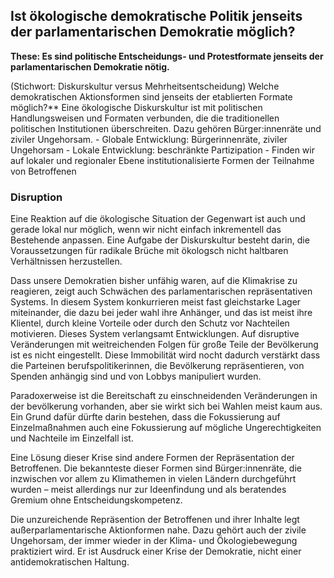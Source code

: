## Ist ökologische demokratische Politik jenseits der parlamentarischen Demokratie möglich?

**These: Es sind politische Entscheidungs- und Protestformate jenseits der parlamentarischen Demokratie nötig.**

(Stichwort: Diskurskultur versus Mehrheitsentscheidung) Welche demokratischen Aktionsformen sind jenseits der etablierten Formate möglich?** Eine ökologische Diskurskultur ist mit politischen Handlungsweisen und Formaten verbunden, die die traditionellen politischen Institutionen überschreiten. Dazu gehören Bürger:innenräte und ziviler Ungehorsam. 
         - Globale Entwicklung: Bürgerinnenräte, ziviler Ungehorsam
         - Lokale Entwicklung: beschränkte Partizipation
         - Finden wir auf lokaler und regionaler Ebene institutionalisierte Formen der Teilnahme von Betroffenen

### Disruption

Eine Reaktion auf die ökologische Situation der Gegenwart ist auch und gerade lokal nur möglich, wenn wir nicht einfach inkrementell das Bestehende anpassen. Eine Aufgabe der Diskurskultur besteht darin, die Voraussetzungen für radikale Brüche mit ökologsch nicht haltbaren Verhältnissen herzustellen. 

Dass unsere Demokratien bisher unfähig waren, auf die Klimakrise zu reagieren, zeigt auch Schwächen des parlamentarischen repräsentativen Systems. In diesem System konkurrieren meist fast gleichstarke Lager miteinander, die dazu bei jeder wahl ihre Anhänger, und das ist meist ihre Klientel, durch kleine Vorteile oder durch den Schutz vor Nachteilen motivieren. Dieses System verlangsamt Entwicklungen. Auf disruptive Veränderungen mit weitreichenden Folgen für große Teile der Bevölkerung ist es nicht eingestellt. Diese Immobilität wird nocht dadurch verstärkt dass die Parteinen berufspolitikerinnen, die Bevölkerung repräsentieren, von Spenden anhängig sind und von Lobbys manipuliert wurden.

Paradoxerweise ist die Bereitschaft zu einschneidenden Veränderungen in der bevölkerung vorhanden, aber sie wirkt sich bei Wahlen meist kaum aus. Ein Grund dafür dürfte darin bestehen, dass die Fokussierung auf Einzelmaßnahmen auch eine Fokussierung auf mögliche Ungerechtigkeiten und Nachteile im Einzelfall ist.

Eine Lösung dieser Krise sind andere Formen der Repräsentation der Betroffenen. Die bekannteste dieser Formen sind Bürger:innenräte, die inzwischen vor allem zu Klimathemen in vielen Ländern durchgeführt wurden – meist allerdings nur zur Ideenfindung und als beratendes Gremium ohne Entscheidungskompetenz.

Die unzureichende Repräsention der Betroffenen und ihrer Inhalte legt außerparlamentarische Aktionformen nahe. Dazu gehört auch der zivile Ungehorsam, der immer wieder in der Klima- und Ökologiebewegung praktiziert wird. Er ist Ausdruck einer Krise der Demokratie, nicht einer antidemokratischen Haltung. 